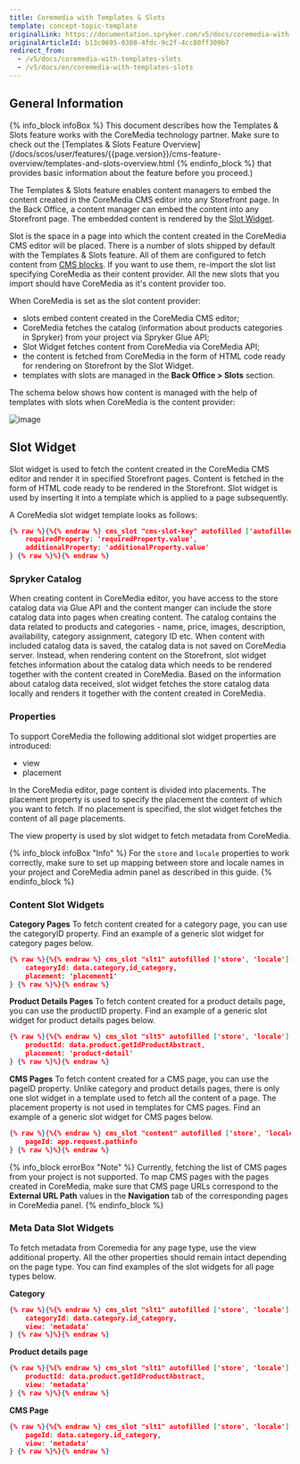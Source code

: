 ```yaml
---
title: Coremedia with Templates & Slots
template: concept-topic-template
originalLink: https://documentation.spryker.com/v5/docs/coremedia-with-templates-slots
originalArticleId: b13c0695-0308-4fdc-9c2f-4cc80ff309b7
redirect_from:
  - /v5/docs/coremedia-with-templates-slots
  - /v5/docs/en/coremedia-with-templates-slots
---
```


## General Information
{% info_block infoBox %}
This document describes how the Templates & Slots feature works with the CoreMedia technology partner. Make sure to check out the [Templates & Slots Feature Overview](/docs/scos/user/features/{{page.version}}/cms-feature-overview/templates-and-slots-overview.html
{% endinfo_block %} that provides basic information about the feature before you proceed.)

The Templates & Slots feature enables content managers to embed the content created in the CoreMedia CMS editor into any Storefront page.  In the Back Office, a content manager can embed the content into any Storefront page. The embedded content is rendered by the [Slot Widget](/docs/scos/user/features/{{page.version}}/cms-feature-overview/templates-and-slots-overview.html#slot-widget). 

Slot is the space in a page into which the content created in the CoreMedia CMS editor will be placed. There is a number of slots shipped by default with the Templates & Slots feature. All of them are configured to fetch content from [CMS blocks](/docs/scos/user/features/{{page.version}}/cms-feature-overview/cms-block.html). If you want to use them, re-import the slot list <!-- link to https://spryker.atlassian.net/wiki/spaces/DOCS/pages/1010237647/WIP+Data+Importers+CMS-2467 --> specifying CoreMedia as their content provider. All the new slots that you import should have CoreMedia as it's content provider too.

When CoreMedia is set as the slot content provider:

* slots embed content created in the CoreMedia CMS editor;
* CoreMedia fetches the catalog (information about products categories in Spryker) from your project via Spryker Glue API;
* Slot Widget fetches content from CoreMedia via CoreMedia API;
* the content is fetched from CoreMedia in the form of HTML code ready for rendering on Storefront by the Slot Widget.
* templates with slots are managed in the **Back Office > Slots** section.

The schema below shows how content is managed with the help of templates with slots when CoreMedia is the content provider:

![image](https://spryker.s3.eu-central-1.amazonaws.com/docs/Technology+Partners/Content+Management/CoreMedia/Coremedia+with+Templates+%26+Slots/coremedia-flow.png) 

## Slot Widget
Slot widget is used to fetch the content created in the CoreMedia CMS editor and render it in specified Storefront pages. Content is fetched in the form of HTML code ready to be rendered in the Storefront. Slot widget is used by inserting it into a template which is applied to a page subsequently.

A CoreMedia slot widget template looks as follows:

```json
{% raw %}{%{% endraw %} cms_slot "cms-slot-key" autofilled ['autofilledProperty', 'autofilledProperty'] required ['requiredProperty'] with {
    requiredProperty: 'requiredProperty.value',
    additionalProperty: 'additionalProperty.value'
} {% raw %}%}{% endraw %}
```

### Spryker Catalog
When creating content in CoreMedia editor, you have access to the store catalog data via Glue API and the content manger can include the store catalog data into pages when creating content. The catalog contains the data related to products and categories - name, price, images, description, availability, category assignment, category ID etc. When content with included catalog data is saved, the catalog data is not saved on CoreMedia server. Instead, when rendering content on the Storefront, slot widget fetches information about the catalog data which needs to be rendered together with the content created in CoreMedia. Based on the information about catalog data received, slot widget fetches the store catalog data locally and renders it together with the content created in CoreMedia.

### Properties
To support CoreMedia the following additional slot widget properties are introduced:

* view
* placement

In the CoreMedia editor, page content is divided into placements. The placement property is used to specify the placement the content of which you want to fetch. If no placement is specified, the slot widget fetches the content of all page placements.

The view  property is used by slot widget to fetch metadata from CoreMedia.

{% info_block infoBox "Info" %}
For the `store` and `locale` properties to work correctly, make sure to set up mapping between store and locale names in your project and CoreMedia admin panel as described in this guide. <!-- link to https://spryker.atlassian.net/wiki/spaces/DOCS/pages/997458340/WIP+CMS+Slot+With+CoreMedia+Content+Integration+-+ongoing -->
{% endinfo_block %}

### Content Slot Widgets
**Category Pages**
To fetch content created for a category page, you can use the categoryID property. Find an example of a generic slot widget for category pages below.

```json
{% raw %}{%{% endraw %} cms_slot "slt1" autofilled ['store', 'locale'] required ['categoryId'] with {
    categoryId: data.category,id_category,
    placement: 'placement1'
} {% raw %}%}{% endraw %}
```

**Product Details Pages**
To fetch content created for a product details page, you can use the productID property. Find an example of a generic slot widget for product details pages below.

```json
{% raw %}{%{% endraw %} cms_slot "slt5" autofilled ['store', 'locale'] required ['productId', 'placement'] with {
    productId: data.product.getIdProductAbstract,
    placement: 'product-detail'
} {% raw %}%}{% endraw %}
```

**CMS Pages**
To fetch content created for a CMS page, you can use the pageID property. Unlike category and product details pages, there is only one slot widget in a template used to fetch all the content of a page. The placement property is not used in templates for CMS pages. Find an example of a generic slot widget for CMS pages below.

```json
{% raw %}{%{% endraw %} cms_slot "content" autofilled ['store', 'locale'] required ['pageId'] with {
    pageId: app.request.pathinfo
} {% raw %}%}{% endraw %}
```

{% info_block errorBox "Note" %}
Currently, fetching the list of CMS pages from your project is not supported. To map CMS pages with the pages created in CoreMedia, make sure that CMS page URLs correspond to the **External URL Path** values in the **Navigation** tab of the corresponding pages in CoreMedia panel.
{% endinfo_block %}

### Meta Data Slot Widgets
To fetch metadata from Coremedia for any page type, use the view additional property. All the other properties should remain intact depending on the page type. You can find examples of the slot widgets for all page types below.

**Category**

```json
{% raw %}{%{% endraw %} cms_slot "slt1" autofilled ['store', 'locale'] required ['categoryId', 'view'] with {
    categoryId: data.category.id_category,
    view: 'metadata'
} {% raw %}%}{% endraw %}
```

**Product details page**

```json
{% raw %}{%{% endraw %} cms_slot "slt1" autofilled ['store', 'locale'] required ['productId', 'view'] with {
    productId: data.product.getIdProductAbstract,
    view: 'metadata'
} {% raw %}%}{% endraw %}
```

**CMS Page**

```json
{% raw %}{%{% endraw %} cms_slot "slt1" autofilled ['store', 'locale'] required ['pageId', 'view'] with {
    pageId: data.category.id_category,
    view: 'metadata'
} {% raw %}%}{% endraw %}
```

<!-- add to related articles:
See also:

Templates & Slots Feature Overview
Managing slots
-->
